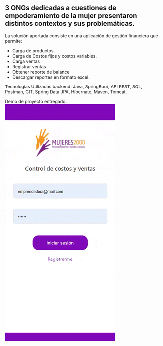 
## 3 ONGs dedicadas a cuestiones de empoderamiento de la mujer presentaron distintos contextos y sus problemáticas. 
La solución aportada consiste en una aplicación de gestión financiera que permite:

*  Carga de productos.
*  Carga de Costos fijos y costos variables.
*  Carga ventas
*  Registrar ventas
*  Obtener reporte de balance
*  Descargar reportes en formato excel.

Tecnologias Utilizadas backend: Java, SpringBoot, API REST, SQL, Postman, GIT, Spring Data JPA, Hibernate, Maven, Tomcat. 

Demo de proyecto entregado: 
![](mujeres2000.gif)
